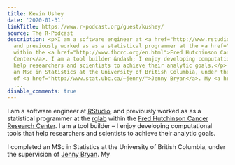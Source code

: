 ```yaml
---
title: Kevin Ushey
date: '2020-01-31'
linkTitle: https://www.r-podcast.org/guest/kushey/
source: The R-Podcast
description: <p>I am a software engineer at <a href="http://www.rstudio.com">RStudio</a>,
  and previously worked as as a statistical programmer at the <a href="http://www.rglab.org/">rglab</a>
  within the <a href="http://www.fhcrc.org/en.html">Fred Hutchinson Cancer Research
  Center</a>. I am a tool builder &ndash; I enjoy developing computational tools that
  help researchers and scientists to achieve their analytic goals.</p> <p>I completed
  an MSc in Statistics at the University of British Columbia, under the supervision
  of <a href="http://www.stat.ubc.ca/~jenny/">Jenny Bryan</a>. My <a href="https://circle.u
  ...
disable_comments: true
---
```

<p>I am a software engineer at <a href="http://www.rstudio.com">RStudio</a>, and previously worked as as a statistical programmer at the <a href="http://www.rglab.org/">rglab</a> within the <a href="http://www.fhcrc.org/en.html">Fred Hutchinson Cancer Research Center</a>. I am a tool builder &ndash; I enjoy developing computational tools that help researchers and scientists to achieve their analytic goals.</p> <p>I completed an MSc in Statistics at the University of British Columbia, under the supervision of <a href="http://www.stat.ubc.ca/~jenny/">Jenny Bryan</a>. My <a href="https://circle.u ...